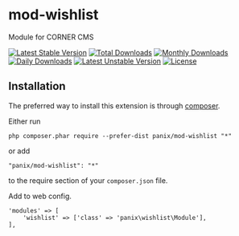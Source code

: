 mod-wishlist
===========
Module for CORNER CMS

[![Latest Stable Version](https://poser.pugx.org/panix/mod-wishlist/v/stable)](https://packagist.org/packages/panix/mod-wishlist) [![Total Downloads](https://poser.pugx.org/panix/mod-wishlist/downloads)](https://packagist.org/packages/panix/mod-wishlist) [![Monthly Downloads](https://poser.pugx.org/panix/mod-wishlist/d/monthly)](https://packagist.org/packages/panix/mod-wishlist) [![Daily Downloads](https://poser.pugx.org/panix/mod-wishlist/d/daily)](https://packagist.org/packages/panix/mod-wishlist) [![Latest Unstable Version](https://poser.pugx.org/panix/mod-wishlist/v/unstable)](https://packagist.org/packages/panix/mod-wishlist) [![License](https://poser.pugx.org/panix/mod-wishlist/license)](https://packagist.org/packages/panix/mod-wishlist)


Installation
------------

The preferred way to install this extension is through [composer](http://getcomposer.org/download/).

Either run

```
php composer.phar require --prefer-dist panix/mod-wishlist "*"
```

or add

```
"panix/mod-wishlist": "*"
```

to the require section of your `composer.json` file.

Add to web config.
```
'modules' => [
    'wishlist' => ['class' => 'panix\wishlist\Module'],
],

